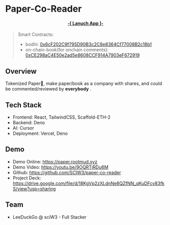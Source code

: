 # Paper-Co-Reader

<h4 align="center">  <a href="https://paper.rootmud.xyz"> -[ Lanuch App ]- </a></h4>

> Smart Contracts:
>
> * bodhi: [0x6cF202C9f795D90B3c2C8e8364Cf77008B2c18b1](https://hashkeychain-testnet-explorer.alt.technology/address/0x6cF202C9f795D90B3c2C8e8364Cf77008B2c18b1?tab=contract_code)
> * on-chain-book(for onchain comments): [0xCE298aC4E50e2ad5e8608CCF914A7903eF672919](https://hashkeychain-testnet-explorer.alt.technology/address/0xCE298aC4E50e2ad5e8608CCF914A7903eF672919?tab=contract)

## Overview

Tokenized Paper📝, make paper/book as a company with shares, and could be commented/reviewed by **everybody** .

## Tech Stack

- Frontend: React, TailwindCSS, Scaffold-ETH-2
- Backend: Deno
- AI: Cursor
- Deployment: Vercel, Deno

## Demo

- Demo Online: https://paper.rootmud.xyz
- Demo Video: https://youtu.be/9OQRTjRDu6M
- Github: https://github.com/SCIW3/paper-co-reader
- Project Deck: https://drive.google.com/file/d/18KgVp2zXLdnNe8QZfNN_qKuDFcv83fkS/view?usp=sharing

## Team

- LeeDuckGo @ sciW3 - Full Stacker
